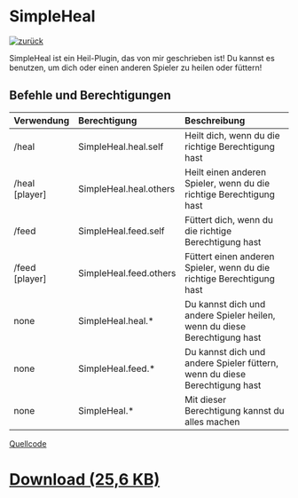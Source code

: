 # [](#header-1)SimpleHeal
[![zurück](https://lanehd.github.io/arrow-back-icon.png)](../ "Klicke hier um zurückzugehen")

SimpleHeal ist ein Heil-Plugin, das von mir geschrieben ist!
Du kannst es benutzen, um dich oder einen anderen Spieler zu heilen oder füttern!


## [](#header-6)Befehle und Berechtigungen

| Verwendung      | Berechtigung           | Beschreibung                                                               |
|:----------------|:-----------------------|:---------------------------------------------------------------------------|
| /heal           | SimpleHeal.heal.self   | Heilt dich, wenn du die richtige Berechtigung hast                         |
| /heal [player]  | SimpleHeal.heal.others | Heilt einen anderen Spieler, wenn du die richtige Berechtigung hast        |
| /feed           | SimpleHeal.feed.self   | Füttert dich, wenn du die richtige Berechtigung hast                       |
| /feed [player]  | SimpleHeal.feed.others | Füttert einen anderen Spieler, wenn du die richtige Berechtigung hast      |
| none            | SimpleHeal.heal.*      | Du kannst dich und andere Spieler heilen, wenn du diese Berechtigung hast  |
| none            | SimpleHeal.feed.*      | Du kannst dich und andere Spieler füttern, wenn du diese Berechtigung hast |
| none            | SimpleHeal.*           | Mit dieser Berechtigung kannst du alles machen                             |

[Quellcode](source)

# [](#header-2)[Download (25,6 KB)](SimpleHeal.jar)
